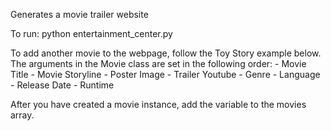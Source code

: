 Generates a movie trailer website

To run: python entertainment_center.py

To add another movie to the webpage, follow the Toy Story example below.
The arguments in the Movie class are set in the following order:
    - Movie Title
    - Movie Storyline
    - Poster Image
    - Trailer Youtube
    - Genre
    - Language
    - Release Date
    - Runtime

After you have created a movie instance, add the variable to the movies array.
